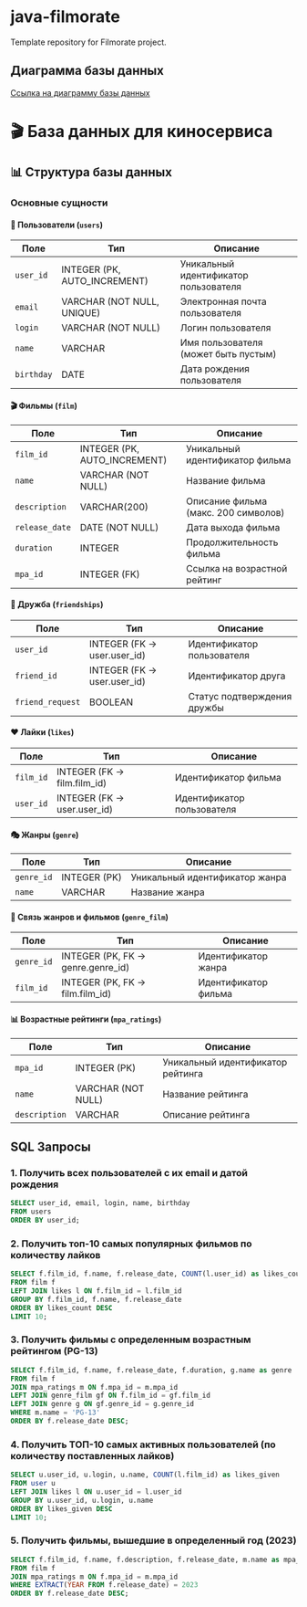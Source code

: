 # java-filmorate
Template repository for Filmorate project.
## Диаграмма базы данных
[Ссылка на диаграмму базы данных](https://dbdiagram.io/d/68a96aad1e7a6119673df7ae)

# 🎬 База данных для киносервиса

## 📊 Структура базы данных

### Основные сущности

#### 👤 Пользователи (`users`)
| Поле | Тип | Описание |
|------|-----|----------|
| `user_id` | INTEGER (PK, AUTO_INCREMENT) | Уникальный идентификатор пользователя |
| `email` | VARCHAR (NOT NULL, UNIQUE) | Электронная почта пользователя |
| `login` | VARCHAR (NOT NULL) | Логин пользователя |
| `name` | VARCHAR | Имя пользователя (может быть пустым) |
| `birthday` | DATE | Дата рождения пользователя |

#### 🎬 Фильмы (`film`)
| Поле | Тип | Описание |
|------|-----|----------|
| `film_id` | INTEGER (PK, AUTO_INCREMENT) | Уникальный идентификатор фильма |
| `name` | VARCHAR (NOT NULL) | Название фильма |
| `description` | VARCHAR(200) | Описание фильма (макс. 200 символов) |
| `release_date` | DATE (NOT NULL) | Дата выхода фильма |
| `duration` | INTEGER | Продолжительность фильма |
| `mpa_id` | INTEGER (FK) | Ссылка на возрастной рейтинг |

#### 👥 Дружба (`friendships`)
| Поле | Тип | Описание |
|------|-----|----------|
| `user_id` | INTEGER (FK → user.user_id) | Идентификатор пользователя |
| `friend_id` | INTEGER (FK → user.user_id) | Идентификатор друга |
| `friend_request` | BOOLEAN | Статус подтверждения дружбы |

#### ❤️ Лайки (`likes`)
| Поле | Тип | Описание |
|------|-----|----------|
| `film_id` | INTEGER (FK → film.film_id) | Идентификатор фильма |
| `user_id` | INTEGER (FK → user.user_id) | Идентификатор пользователя |

#### 🎭 Жанры (`genre`)
| Поле | Тип | Описание |
|------|-----|----------|
| `genre_id` | INTEGER (PK) | Уникальный идентификатор жанра |
| `name` | VARCHAR | Название жанра |

#### 🔗 Связь жанров и фильмов (`genre_film`)
| Поле | Тип | Описание |
|------|-----|----------|
| `genre_id` | INTEGER (PK, FK → genre.genre_id) | Идентификатор жанра |
| `film_id` | INTEGER (PK, FK → film.film_id) | Идентификатор фильма |

#### 📊 Возрастные рейтинги (`mpa_ratings`)
| Поле | Тип | Описание |
|------|-----|----------|
| `mpa_id` | INTEGER (PK) | Уникальный идентификатор рейтинга |
| `name` | VARCHAR (NOT NULL) | Название рейтинга |
| `description` | VARCHAR | Описание рейтинга |

## SQL Запросы
### 1. Получить всех пользователей с их email и датой рождения
```sql
SELECT user_id, email, login, name, birthday 
FROM users 
ORDER BY user_id;
  ```

### 2. Получить топ-10 самых популярных фильмов по количеству лайков
```sql
SELECT f.film_id, f.name, f.release_date, COUNT(l.user_id) as likes_count
FROM film f
LEFT JOIN likes l ON f.film_id = l.film_id
GROUP BY f.film_id, f.name, f.release_date
ORDER BY likes_count DESC
LIMIT 10;
  ```

### 3. Получить фильмы с определенным возрастным рейтингом (PG-13)
```sql
SELECT f.film_id, f.name, f.release_date, f.duration, g.name as genre
FROM film f
JOIN mpa_ratings m ON f.mpa_id = m.mpa_id
LEFT JOIN genre_film gf ON f.film_id = gf.film_id
LEFT JOIN genre g ON gf.genre_id = g.genre_id
WHERE m.name = 'PG-13'
ORDER BY f.release_date DESC;
  ```

### 4. Получить ТОП-10 самых активных пользователей (по количеству поставленных лайков)
```sql
SELECT u.user_id, u.login, u.name, COUNT(l.film_id) as likes_given
FROM user u
LEFT JOIN likes l ON u.user_id = l.user_id
GROUP BY u.user_id, u.login, u.name
ORDER BY likes_given DESC
LIMIT 10;
  ```

### 5. Получить фильмы, вышедшие в определенный год (2023)
```sql
SELECT f.film_id, f.name, f.description, f.release_date, m.name as mpa_rating
FROM film f
JOIN mpa_ratings m ON f.mpa_id = m.mpa_id
WHERE EXTRACT(YEAR FROM f.release_date) = 2023
ORDER BY f.release_date DESC;
  ```
